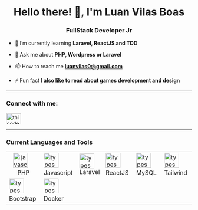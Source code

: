 <h1 align="center">Hello there! 👋, I'm Luan Vilas Boas</h1>
<h3 align="center">FullStack Developer Jr</h3>

- 🌱 I’m currently learning **Laravel, ReactJS and TDD**

- 💬 Ask me about **PHP, Wordpress or Laravel**

- 📫 How to reach me **luanvilas0@gmail.com**

- ⚡ Fun fact **I also like to read about games development and design**
<hr/>
<h3 align="left">Connect with me:</h3>
<p align="left">
<a href="https://linkedin.com/in/luanvilasboas-desenvolvedor/" target="blank"><img align="center" src="https://raw.githubusercontent.com/rahuldkjain/github-profile-readme-generator/master/src/images/icons/Social/linked-in-alt.svg" alt="thicode" height="30" width="40" /></a>

</p>
<hr/>
<h3>Current Languages and Tools</h3>
<table>
  <tbody>
    <tr>
      <td style="text-align: center !important;">
        <img
          src="https://cdn.jsdelivr.net/npm/simple-icons@3.13.0/icons/php.svg"
          height="40"
          alt="javascript logo"
        />
        <img width="12" /><br>PHP
      </td>
      <td>
        <img
          src="https://cdn.jsdelivr.net/npm/simple-icons@3.13.0/icons/javascript.svg"
          height="40"
          alt="typescript logo"
        />
        <img width="12" /><br>Javascript
        </td>
        <td>
        <img
            src="https://cdn.jsdelivr.net/npm/simple-icons@3.13.0/icons/laravel.svg"
            height="40"
            alt="typescript logo"
        />
        <img width="12" /><br>Laravel
        </td>
        <td>
        <img
            src="https://cdn.jsdelivr.net/npm/simple-icons@3.13.0/icons/react.svg"
            height="40"
            alt="typescript logo"
        />
        <img width="12" /> ReactJS
        </td>
        <td>
        <img
            src="https://cdn.jsdelivr.net/npm/simple-icons@3.13.0/icons/mysql.svg"
            height="40"
            alt="typescript logo"
        />
        <img width="12" /> MySQL
        </td>
        <td>
        <img
            src="https://cdn.jsdelivr.net/npm/simple-icons@3.13.0/icons/tailwindcss.svg"
            height="40"
            alt="typescript logo"
        />
        <img width="12" /> Tailwind
        </td>
    </tr>
    <tr>
        <td>
        <img
            src="https://cdn.jsdelivr.net/npm/simple-icons@3.13.0/icons/tailwindcss.svg"
            height="40"
            alt="typescript logo"
        />
        <img width="12" /> Bootstrap
        </td>
        <td>
            <img
                src="https://cdn.jsdelivr.net/npm/simple-icons@3.13.0/icons/docker.svg"
                height="40"
                alt="typescript logo"
            />
            <img width="12" /> Docker
            </td>           
    </tr>
  </tbody>
</table>
